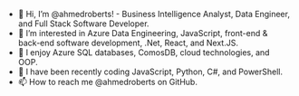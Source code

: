 - 👋 Hi, I’m @ahmedroberts! - Business Intelligence Analyst, Data Engineer, and Full Stack Software Developer.
- 👀 I’m interested in Azure Data Engineering, JavaScript, front-end & back-end software development, .Net, React, and Next.JS.
- 🌱 I enjoy Azure SQL databases, ComosDB, cloud technologies, and OOP.
- 💞️ I have been recently coding JavaScript, Python, C#, and PowerShell.
- 📫 How to reach me @ahmedroberts on GitHub.

<!---
ahmedroberts/ahmedroberts is a ✨ special ✨ repository because its `README.md` (this file) appears on your GitHub profile.
You can click the Preview link to take a look at your changes. Ahmed you are a beast!
--->
